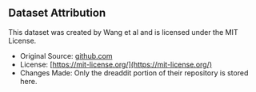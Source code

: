 ## Dataset Attribution
This dataset was created by Wang et al and is licensed under the MIT License. 

- Original Source: [github.com](https://github.com/EternityYW/BiasEval-LLM-MentalHealth/)
- License: [https://mit-license.org/](https://mit-license.org/)
- Changes Made: Only the dreaddit portion of their repository is stored here.
